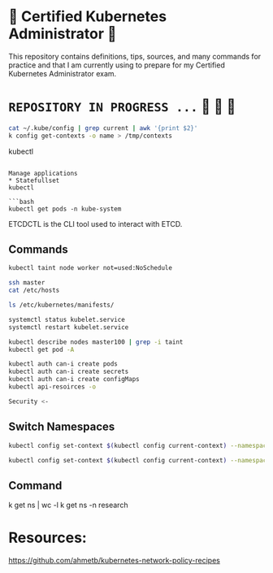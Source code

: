 
#       :octopus: **Certified Kubernetes Administrator**  :dolphin:

This repository contains definitions, tips, sources, and many commands for practice and that I am currently using to prepare for my Certified Kubernetes Administrator exam.

# `` REPOSITORY IN PROGRESS ... `` :carousel_horse: :raising_hand:  :tractor:

```bash
cat ~/.kube/config | grep current | awk '{print $2}'
k config get-contexts -o name > /tmp/contexts

```
kubectl 

```

Manage applications
* Statefullset
kubectl 

```bash
kubectl get pods -n kube-system
```

ETCDCTL is the CLI tool used to interact with ETCD.


## Commands

```bash
kubectl taint node worker not=used:NoSchedule

ssh master
cat /etc/hosts

ls /etc/kubernetes/manifests/

systemctl status kubelet.service
systemctl restart kubelet.service

kubectl describe nodes master100 | grep -i taint
kubectl get pod -A

kubectl auth can-i create pods
kubectl auth can-i create secrets
kubectl auth can-i create configMaps
kubectl api-resoirces -o 

Security <-
```

## Switch Namespaces

```bash
kubectl config set-context $(kubectl config current-context) --namespace=dev

kubectl config set-context $(kubectl config current-context) --namespace=prod

```

## Command

k get ns | wc -l
k get ns -n research




# Resources:

https://github.com/ahmetb/kubernetes-network-policy-recipes

